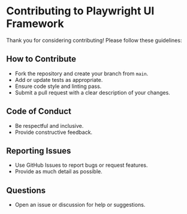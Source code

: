 # Contributing to Playwright UI Framework

Thank you for considering contributing! Please follow these guidelines:

## How to Contribute
- Fork the repository and create your branch from `main`.
- Add or update tests as appropriate.
- Ensure code style and linting pass.
- Submit a pull request with a clear description of your changes.

## Code of Conduct
- Be respectful and inclusive.
- Provide constructive feedback.

## Reporting Issues
- Use GitHub Issues to report bugs or request features.
- Provide as much detail as possible.

## Questions
- Open an issue or discussion for help or suggestions.
